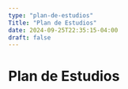 ```yaml
---
type: "plan-de-estudios"
Title: "Plan de Estudios"
date: 2024-09-25T22:35:15-04:00
draft: false
---
```


# Plan de Estudios